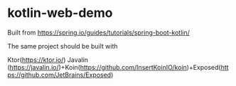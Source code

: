 # kotlin-web-demo

Built from https://spring.io/guides/tutorials/spring-boot-kotlin/

The same project should be built with 

Ktor(https://ktor.io/)
Javalin (https://javalin.io/)+Koin(https://github.com/InsertKoinIO/koin)+Exposed(https://github.com/JetBrains/Exposed)
